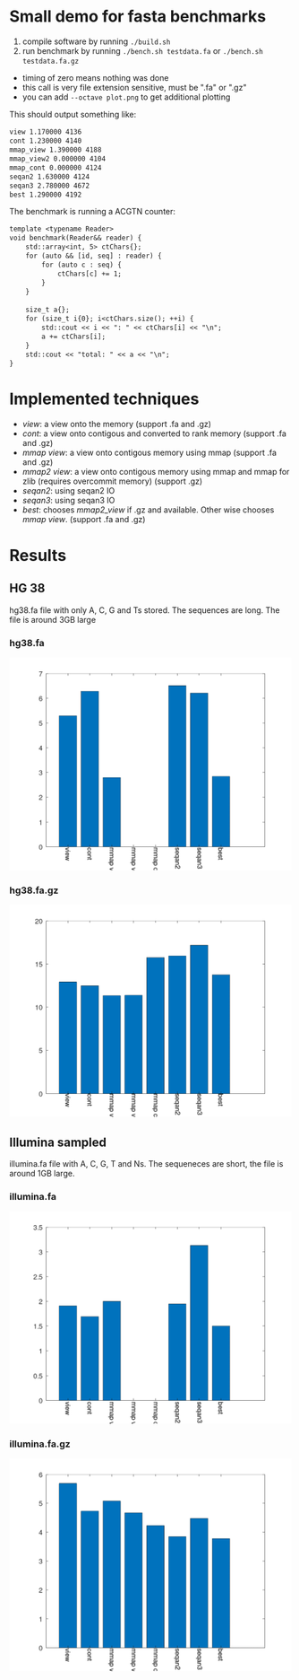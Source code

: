 # Small demo for fasta benchmarks

1. compile software by running `./build.sh`
2. run benchmark by running `./bench.sh testdata.fa` or `./bench.sh testdata.fa.gz`
  - timing of zero means nothing was done
  - this call is very file extension sensitive, must be ".fa" or ".gz"
  - you can add `--octave plot.png` to get additional plotting

This should output something like:
```
view 1.170000 4136
cont 1.230000 4140
mmap_view 1.390000 4188
mmap_view2 0.000000 4104
mmap_cont 0.000000 4124
seqan2 1.630000 4124
seqan3 2.780000 4672
best 1.290000 4192
```

The benchmark is running a ACGTN counter:
```
template <typename Reader>
void benchmark(Reader&& reader) {
    std::array<int, 5> ctChars{};
    for (auto && [id, seq] : reader) {
        for (auto c : seq) {
            ctChars[c] += 1;
        }
    }

    size_t a{};
    for (size_t i{0}; i<ctChars.size(); ++i) {
        std::cout << i << ": " << ctChars[i] << "\n";
        a += ctChars[i];
    }
    std::cout << "total: " << a << "\n";
}
```

# Implemented techniques
- *view*: a view onto the memory (support .fa and .gz)
- *cont*: a view onto contigous and converted to rank memory (support .fa and .gz)
- *mmap view*: a view onto contigous memory using mmap (support .fa and .gz)
- *mmap2 view*: a view onto contigous memory using mmap and mmap for zlib (requires overcommit memory) (support .gz)
- *seqan2*: using seqan2 IO
- *seqan3*: using seqan3 IO
- *best*: chooses *mmap2_view* if .gz and available. Other wise chooses *mmap view*. (support .fa and .gz)

# Results
## HG 38
hg38.fa file with only A, C, G and Ts stored.  The sequences are long. The file is around 3GB large
### hg38.fa
![hg38.fa](data/hg38.fa.png)
### hg38.fa.gz
![hg38.fa](data/hg38.fa.gz.png)
## Illumina sampled
illumina.fa file with A, C, G, T and Ns. The sequeneces are short, the file is around 1GB large.
### illumina.fa
![illumina.fa](data/illumina.fa.png)
### illumina.fa.gz
![illumina.fa](data/illumina.fa.gz.png)
